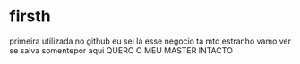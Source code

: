 # firsth
primeira utilizada no github
eu sei lá
esse negocio ta mto estranho
vamo ver se salva somentepor aqui
QUERO O MEU MASTER INTACTO
